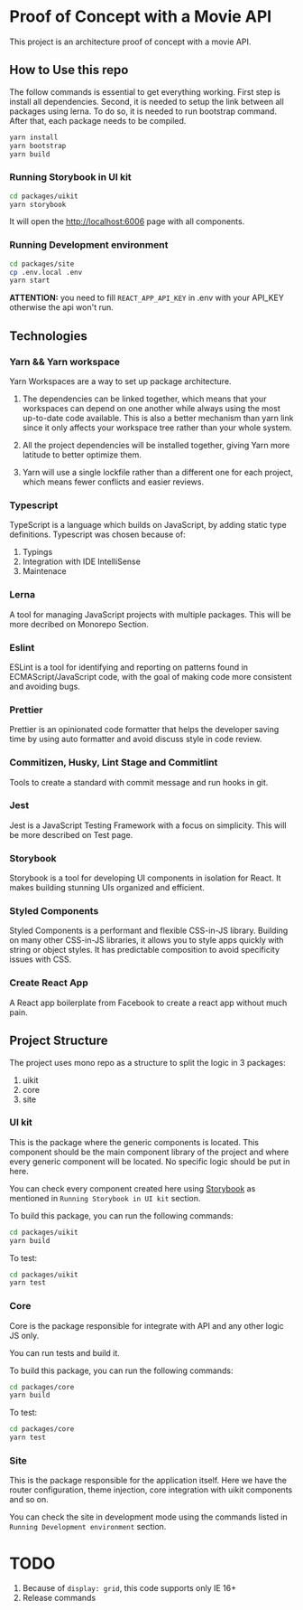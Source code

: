 # Proof of Concept with a Movie API

This project is an architecture proof of concept with a movie API.

## How to Use this repo

The follow commands is essential to get everything working. First step is install all dependencies. Second, it is needed to setup the link between all packages using lerna. To do so, it is needed to run bootstrap command. After that, each package needs to be compiled.

```sh
yarn install
yarn bootstrap
yarn build
```

### Running Storybook in UI kit

```sh
cd packages/uikit
yarn storybook
```

It will open the [http://localhost:6006](http://localhost:6006) page with all components.

### Running Development environment

```sh
cd packages/site
cp .env.local .env
yarn start
```

**ATTENTION:** you need to fill `REACT_APP_API_KEY` in .env with your API_KEY otherwise the api won't run.

## Technologies

### Yarn && Yarn workspace

Yarn Workspaces are a way to set up package architecture.

1. The dependencies can be linked together, which means that your workspaces can depend on one another while always using the most up-to-date code available. This is also a better mechanism than yarn link since it only affects your workspace tree rather than your whole system.

2. All the project dependencies will be installed together, giving Yarn more latitude to better optimize them.

3. Yarn will use a single lockfile rather than a different one for each project, which means fewer conflicts and easier reviews.

### Typescript

TypeScript is a language which builds on JavaScript, by adding static type definitions. Typescript was chosen because of:

1. Typings
2. Integration with IDE IntelliSense
3. Maintenace

### Lerna

A tool for managing JavaScript projects with multiple packages. This will be more decribed on Monorepo Section.

### Eslint

ESLint is a tool for identifying and reporting on patterns found in ECMAScript/JavaScript code, with the goal of making code more consistent and avoiding bugs.

### Prettier

Prettier is an opinionated code formatter that helps the developer saving time by using auto formatter and avoid discuss style in code review.

### Commitizen, Husky, Lint Stage and Commitlint

Tools to create a standard with commit message and run hooks in git.

### Jest

Jest is a JavaScript Testing Framework with a focus on simplicity. This will be more described on Test page.

### Storybook

Storybook is a tool for developing UI components in isolation for React. It makes building stunning UIs organized and efficient.

### Styled Components

Styled Components is a performant and flexible CSS-in-JS library. Building on many other CSS-in-JS libraries, it allows you to style apps quickly with string or object styles. It has predictable composition to avoid specificity issues with CSS.

### Create React App

A React app boilerplate from Facebook to create a react app without much pain.

## Project Structure

The project uses mono repo as a structure to split the logic in 3 packages:

1. uikit
2. core
3. site

### UI kit

This is the package where the generic components is located. This component should be the main component library of the project and where every generic component will be located. No specific logic should be put in here.

You can check every component created here using [Storybook](https://storybook.js.org/) as mentioned in `Running Storybook in UI kit` section.

To build this package, you can run the following commands:

```sh
cd packages/uikit
yarn build
```

To test:

```sh
cd packages/uikit
yarn test
```

### Core

Core is the package responsible for integrate with API and any other logic JS only.

You can run tests and build it.

To build this package, you can run the following commands:

```sh
cd packages/core
yarn build
```

To test:

```sh
cd packages/core
yarn test
```

### Site

This is the package responsible for the application itself. Here we have the router configuration, theme injection, core integration with uikit components and so on.

You can check the site in development mode using the commands listed in `Running Development environment` section.

# TODO

1. Because of `display: grid`, this code supports only IE 16+
2. Release commands
